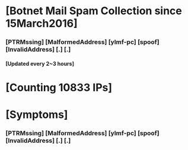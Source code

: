 # [Botnet Mail Spam Collection since 15March2016]
### [PTRMssing] [MalformedAddress] [ylmf-pc] [spoof] [InvalidAddress] [.] [.]
#### [Updated every 2~3 hours]

# [Counting 10833 IPs]

# [Symptoms] 
###   [PTRMssing] [MalformedAddress] [ylmf-pc] [spoof] [InvalidAddress] [.] [.]
